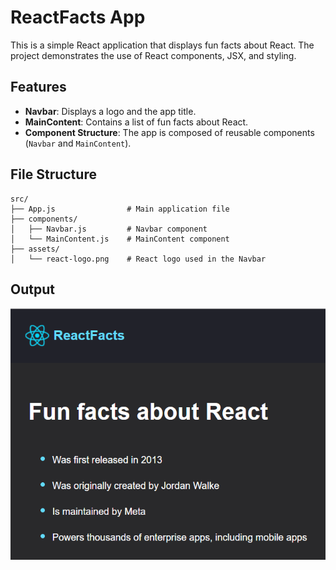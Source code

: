 # ReactFacts App

This is a simple React application that displays fun facts about React. The project demonstrates the use of React components, JSX, and styling.

## Features

- **Navbar**: Displays a logo and the app title.
- **MainContent**: Contains a list of fun facts about React.
- **Component Structure**: The app is composed of reusable components (`Navbar` and `MainContent`).

## File Structure

```
src/
├── App.js                # Main application file
├── components/
│   ├── Navbar.js         # Navbar component
│   └── MainContent.js    # MainContent component
├── assets/
│   └── react-logo.png    # React logo used in the Navbar
```

## Output

![ReactFacts App Screenshot](./Output.png)
